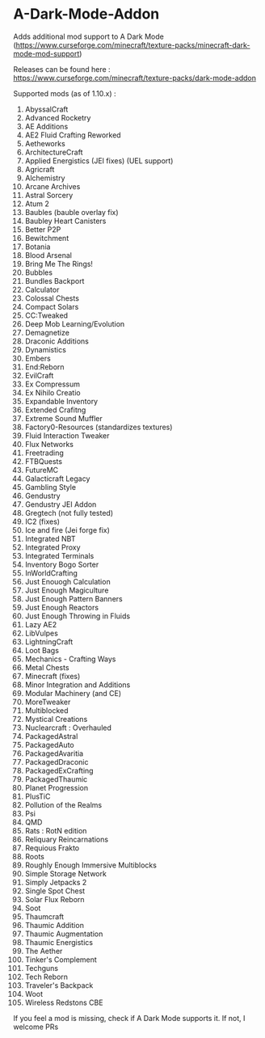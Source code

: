# A-Dark-Mode-Addon
Adds additional mod support to A Dark Mode (https://www.curseforge.com/minecraft/texture-packs/minecraft-dark-mode-mod-support)

Releases can be found here : https://www.curseforge.com/minecraft/texture-packs/dark-mode-addon

Supported mods (as of 1.10.x) : 
1. AbyssalCraft
2. Advanced Rocketry
3. AE Additions
4. AE2 Fluid Crafting Reworked
5. Aetheworks
6. ArchitectureCraft
7. Applied Energistics (JEI fixes) (UEL support)
8. Agricraft
9. Alchemistry
10. Arcane Archives
11. Astral Sorcery
12. Atum 2
13. Baubles (bauble overlay fix)
14. Baubley Heart Canisters
15. Better P2P
16. Bewitchment
17. Botania
18. Blood Arsenal
19. Bring Me The Rings!
20. Bubbles
21. Bundles Backport
22. Calculator
23. Colossal Chests
24. Compact Solars
25. CC:Tweaked
26. Deep Mob Learning/Evolution
27. Demagnetize
28. Draconic Additions
29. Dynamistics
30. Embers
31. End:Reborn
32. EvilCraft
33. Ex Compressum
34. Ex Nihilo Creatio
35. Expandable Inventory
36. Extended Crafitng
37. Extreme Sound Muffler
38. Factory0-Resources (standardizes textures)
39. Fluid Interaction Tweaker
40. Flux Networks
41. Freetrading
42. FTBQuests
43. FutureMC
44. Galacticraft Legacy
45. Gambling Style
46. Gendustry
47. Gendustry JEI Addon
48. Gregtech (not fully tested)
49. IC2 (fixes)
50. Ice and fire (Jei forge fix)
51. Integrated NBT
52. Integrated Proxy
53. Integrated Terminals
54. Inventory Bogo Sorter
55. InWorldCrafting
56. Just Enouogh Calculation
57. Just Enough Magiculture
58. Just Enough Pattern Banners
59. Just Enough Reactors
60. Just Enough Throwing in Fluids
20. Lazy AE2
21. LibVulpes
22. LightningCraft
24. Loot Bags
25. Mechanics - Crafting Ways
26. Metal Chests
27. Minecraft (fixes)
28. Minor Integration and Additions
29. Modular Machinery (and CE)
30. MoreTweaker
31. Multiblocked
32. Mystical Creations
33. Nuclearcraft : Overhauled
34. PackagedAstral
35. PackagedAuto
36. PackagedAvaritia
37. PackagedDraconic
38. PackagedExCrafting
39. PackagedThaumic
40. Planet Progression
41. PlusTiC
42. Pollution of the Realms
43. Psi
44. QMD
45. Rats : RotN edition
46. Reliquary Reincarnations
47. Requious Frakto
48. Roots
49. Roughly Enough Immersive Multiblocks
50. Simple Storage Network
51. Simply Jetpacks 2
52. Single Spot Chest
53. Solar Flux Reborn
54. Soot
55. Thaumcraft
56. Thaumic Addition
57. Thaumic Augmentation
58. Thaumic Energistics
59. The Aether
60. Tinker's Complement
61. Techguns
62. Tech Reborn
63. Traveler's Backpack
64. Woot
65. Wireless Redstons CBE

If you feel a mod is missing, check if A Dark Mode supports it. If not, I welcome PRs
